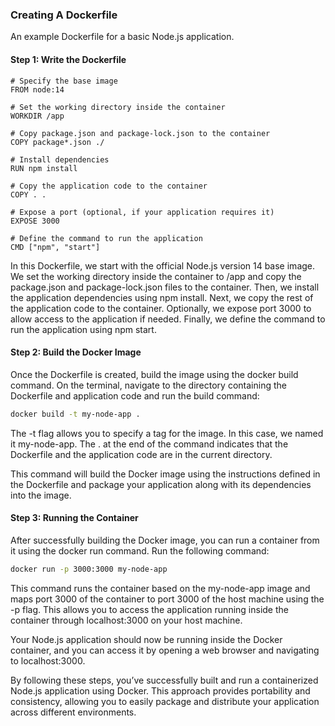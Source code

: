 ### Creating A Dockerfile

An example Dockerfile for a basic Node.js application.

#### Step 1: Write the Dockerfile

```docker
# Specify the base image
FROM node:14

# Set the working directory inside the container
WORKDIR /app

# Copy package.json and package-lock.json to the container
COPY package*.json ./

# Install dependencies
RUN npm install

# Copy the application code to the container
COPY . .

# Expose a port (optional, if your application requires it)
EXPOSE 3000

# Define the command to run the application
CMD ["npm", "start"]
```

In this Dockerfile, we start with the official Node.js version 14 base image. We set the working directory inside the container to /app and copy the package.json and package-lock.json files to the container. Then, we install the application dependencies using npm install. Next, we copy the rest of the application code to the container. Optionally, we expose port 3000 to allow access to the application if needed. Finally, we define the command to run the application using npm start.


#### Step 2: Build the Docker Image
Once the Dockerfile is created, build the image using the docker build command. On the terminal, navigate to the directory containing the Dockerfile and application code and run the build command:

```bash
docker build -t my-node-app .
```

The -t flag allows you to specify a tag for the image. In this case, we named it my-node-app. The . at the end of the command indicates that the Dockerfile and the application code are in the current directory.

This command will build the Docker image using the instructions defined in the Dockerfile and package your application along with its dependencies into the image.

#### Step 3: Running the Container
After successfully building the Docker image, you can run a container from it using the docker run command. Run the following command:

```bash
docker run -p 3000:3000 my-node-app
```

This command runs the container based on the my-node-app image and maps port 3000 of the container to port 3000 of the host machine using the -p flag. This allows you to access the application running inside the container through localhost:3000 on your host machine.

Your Node.js application should now be running inside the Docker container, and you can access it by opening a web browser and navigating to localhost:3000.

By following these steps, you’ve successfully built and run a containerized Node.js application using Docker. This approach provides portability and consistency, allowing you to easily package and distribute your application across different environments.
